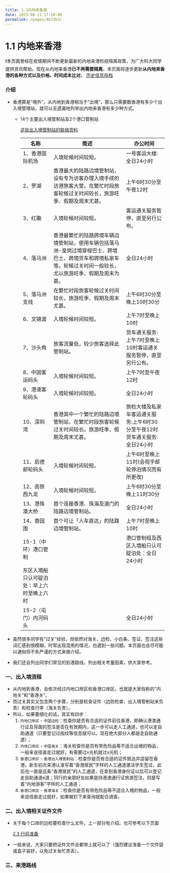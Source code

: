 ```yaml
---
title: 1.1内地来香港
date: 2023-08-11 17:10:00
permalink: /pages/4b73b3/
---
```


# 1.1 内地来香港

❗本页面曾经在疫情期间不断更新最新的内地来港检疫隔离政策，为广大科大同学提供资讯帮助。现在从内地来香港**已不再需要隔离**，本页面将逐步更新**从内地来香港的各种方式以及价格、时间成本比对**。
[历史信息存档](/pages/be36c0/)

### 介绍

- 香港算是“境外”，从内地到香港相当于“出境”，那么只需要数香港有多少个出入境管理站，就可以无遗漏地列举出内地来香港有多少种方式。

  - 14个主要出入境管制站及2个港口管制站

    [这些出入境管制站的联络资料](https://www.immd.gov.hk/hkt/services/control_point_contact_details.html)

    | 名称                                       | 简述                                                         | 办公时间                                                     |
    | ------------------------------------------ | ------------------------------------------------------------ | ------------------------------------------------------------ |
    | 1、香港国际机场                            | 入境轮候时间较短。                                           | 一号客运大楼:全日24小时                                      |
    | 2、罗湖                                    | 香港最大的陆路边境管制站，设有专为访客办理入境手续的访港旅客大堂。在繁忙时段旅客轮候过关时间较长，旅游旺季、假期及周末尤甚。 | 上午6时30分至午夜12时                                        |
    | 3、红磡                                    | 入境轮候时间较短。                                           | 客运通关服务暂停，直至另行公布。                             |
    | 4、落马洲                                  | 香港最繁忙的陆路跨境车辆边境管制站，使用车辆包括落马洲-皇岗过境穿梭巴士、跨境巴士、跨境货车和跨境私家车等。轮候过关时间一般较长，尤以旅游旺季、假期及周末为甚。 | 全日24小时                                                   |
    | 5、落马洲支线                              | 在繁忙时段旅客轮候过关时间较长，旅游旺季、假期及周末尤甚。   | 上午6时30分至晚上10时30分                                    |
    | 6、文锦渡                                  | 入境轮候时间较短。                                           | 上午7时至晚上10时                                            |
    | 7、沙头角                                  | 旅客流量低，较少旅客选择此管制站。                           | 货车通关服务:上午7时至晚上10时客运通关服务暂停，直至另行公布。 |
    | 8、中国客运码头                            | 入境轮候时间较短。                                           | 上午7时至午夜12时                                            |
    | 9、港澳客轮码头                            | 入境轮候时间较短。                                           | 全日24小时                                                   |
    | 10、深圳湾                                 | 香港其中一个繁忙的陆路边境管制站，在繁忙时段旅客轮候过关时间较长。旅游旺季、假期及周末尤甚。 | 旅检大楼及私家车客运通关服务:上午6时30分至午夜12时货车通关服务:全日24小时 |
    | 11、启德邮轮码头                           | 入境轮候时间较短。                                           | 上午6时至晚上11时(会视乎邮轮停泊情况而有所更改)              |
    | 12、高铁西九龙                             | 入境轮候时间较短。                                           | 上午6时30分至晚上11时30分                                    |
    | 13、港珠澳大桥                             | 首个连接香港、珠海及澳门的陆路边境管制站。                   | 全日24小时                                                   |
    | 14、香园围                                 | 首个可让「人车直达」的陆路边境管制站。                       | 上午7时至晚上10时                                            |
    | 15-1（中环）港口管制                       |                                                              | 港口管制组及西区入境船只认可碇泊处：全日24小时               |
    | 东区入境船只认可碇泊处：早上六时至晚上六时 |                                                              |                                                              |
    | 15-2（屯门）内河码头                       |                                                              | 全日24小时                                                   |

- 虽然很多同学有“过关”经验，但依然对海关、边检、小白条、签证、签注这些词汇感到很模糊，时常出现混用的情况，也遇到一些问题。本页面也会尽可能以通俗但不失严谨的方式来做介绍。

- 我们还会列出同学们常见的到港路线，列出相关考量因素，供大家参考。

### 一、出入境流程

- 从内地到香港，会依次经过内地口岸区和香港口岸区，也就是大家俗称的“内地关”和“香港关”。
- 而过关其实又包含两个步骤，分别是检查证件（边防检查、出入境管制站来负责）和检查行李（海关负责）。
- 所以，如果要细化的话，其实有四步：
  1. `内地口岸区` - `中国边检`：检查你是否有合适的证件前往香港，即确认港澳通行证及背面的签注是否在有效期内，这一步可以走人工通道，也可以走自助通道（只要登记过指纹等信息就可以，现在绝大部分人都是走自助通道）；
  2. `内地口岸区` - `中国海关`：海关检查你是否有带危险品等不适合出境的物品，一般来说径直走过就好，有需要过x光机就过x光机；
  3. `香港口岸区` - `香港出入境管制站`：检查你是否有合适的证件抵达并逗留在香港，新生初次来港认准写着“香港居民”字样的人工通道激活学生签证，此后也一直是这条“香港居民”的人工通道，在拿到香港身份证以后可以登记走自助通道e道；同行的亲朋好友如果是持港澳通行证旅游签注，则是写着“内地游客”字样的人工通道；
  4. `香港口岸区` - `香港海关`：检查你是否有带危险品等不适合入境的物品，一般来说径直走过就好，如果被拦下来查询就配合调查。

### 二、出入境相关证件文件

- 关于每个口岸的边检要检查什么文件，上一部分有介绍。也可参考以下页面

  [2.3 行前准备](/pages/48c69f/)

- 一般来说，大家只要把证件文件全都带上就可以了（强烈建议准备一个文件袋或盒子装好，以免过关匆忙弄丢）。

### 三、来港路线
